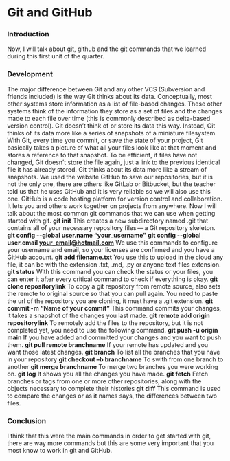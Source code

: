 # Git and GitHub
### Introduction
Now, I will talk about git, github and the git commands that we learned during this first unit of the quarter.
### Development
The major difference between Git and any other VCS (Subversion and friends included) is the way Git thinks about its data. Conceptually, most other systems store information as a list of file-based changes. These other systems think of the information they store as a set of files and the changes made to each file over time (this is commonly described as delta-based version control).
Git doesn’t think of or store its data this way. Instead, Git thinks of its data more like a series of snapshots of a miniature filesystem. With Git, every time you commit, or save the state of your project, Git basically takes a picture of what all your files look like at that moment and stores a reference to that snapshot. To be efficient, if files have not changed, Git doesn’t store the file again, just a link to the previous identical file it has already stored. Git thinks about its data more like a stream of snapshots.
We used the website GitHub to save our repositories, but it is not the only one, there are others like GitLab or Bitbucket, but the teacher told us that he uses GitHub and it is very reliable so we will also use this one. GitHub is a code hosting platform for version control and collaboration. It lets you and others work together on projects from anywhere.
Now I will talk about the most common git commands that we can use when getting started with git.
**git init**
This creates a new subdirectory named .git that contains all of your necessary repository files — a Git repository skeleton.
**git config --global user.name “your_username”**
**git config --global  user.email your_email@hotmail.com**
We use this commands to configure your username and email, so your licenses are confirmed and you have a GitHub account.
**git add filename.txt**
You use this to upload in the cloud any file, it can be with the extension .txt, .md, .py or anyone text files extension.
**git status**
With this command you can check the status or your files, you can enter it after every critical command to check if everything is okay.
**git clone repositorylink**
To copy a git repository from remote source, also sets the remote to original source so that you can pull again. You need to paste the url of the repository you are cloning, it must have a .git extension.
**git commit -m “Name of your commit”**
This command commits your changes, it takes a snapshot of the changes you last made.
**git remote add origin repositorylink**
To remotely add the files to the repository, but it is not completed yet, you need to use the following command.
**git push -u origin main**
If you have added and committed your changes and you want to push them.
**git pull remote branchname**
If your remote has updated and you want those latest changes.
**git branch**
To list all the branches that you have in your repository
**git checkout –b branchname**
To swith from one branch to another
**git merge branchname**
To merge two branches you were working on.
**git log**
It shows you all the changes you have made.
**git fetch**
Fetch branches or tags from one or more other repositories, along with the objects necessary to complete their histories
**git diff**
This command is used to compare the changes or as it names says, the differences between two files.
### Conclusion
I think that this were the main commands in order to get started with git, there are way more commands but this are some very important that you most know to work in git and GitHub.

